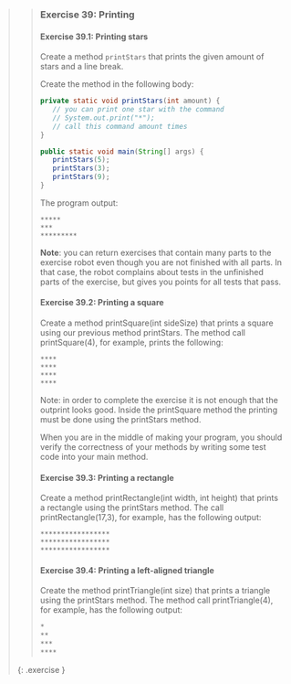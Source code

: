 >>### Exercise 39: Printing
>>
>>#### Exercise 39.1: Printing stars
>>
>> Create a method `printStars` that prints the given amount of stars and a line break.
>>
>> Create the method in the following body:
>>
>>```java
>>private static void printStars(int amount) {
>>    // you can print one star with the command
>>    // System.out.print("*");
>>    // call this command amount times
>>}
>>
>>public static void main(String[] args) {
>>    printStars(5);
>>    printStars(3);
>>    printStars(9);
>>}
>>```
>>
>>The program output:
>>
>>```output
>>*****
>>***
>>*********
>>```
>>
>>**Note**: you can return exercises that contain many parts to the exercise robot even though you are not finished with all parts. In that case, the robot complains about tests in the unfinished parts of the exercise, but gives you points for all tests that pass.
>>
>>#### Exercise 39.2: Printing a square
>>
>>Create a method printSquare(int sideSize) that prints a square using our previous method printStars. The method call printSquare(4), for example, prints the following:
>>
>>```output
>>****
>>****
>>****
>>****
>>```
>>
>>Note: in order to complete the exercise it is not enough that the outprint looks good. Inside the printSquare method the printing must be done using the printStars method.
>>
>>When you are in the middle of making your program, you should verify the correctness of your methods by writing some test code into your main method.
>>
>> #### Exercise 39.3: Printing a rectangle
>>Create a method printRectangle(int width, int height) that prints a rectangle using the printStars method. The call printRectangle(17,3), for example, has the following output:
>>
>>```output
>>*****************
>>*****************
>>*****************
>>```
>>
>> #### Exercise 39.4: Printing a left-aligned triangle
>>
>>Create the method printTriangle(int size) that prints a triangle using the printStars method. The method call printTriangle(4), for example, has the following output:
>>
>>```java
>>*
>>**
>>***
>>****
>>```
>>
>{: .exercise }